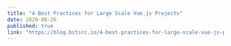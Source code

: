 ```yaml
---
title: "4 Best Practices for Large Scale Vue.js Projects"
date: 2020-08-26
published: true
link: "https://blog.bitsrc.io/4-best-practices-for-large-scale-vue-js-projects-9a533450bdb2"
---
```

